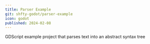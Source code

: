 ```yaml
---
title: Parser Example
git: shfty-godot/parser-example
icon: godot
published: 2024-02-08
---
```


GDScript example project that parses text into an abstract syntax tree
